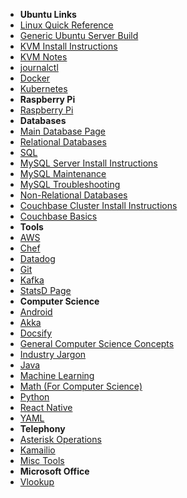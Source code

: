- **Ubuntu Links**
 - [Linux Quick Reference](/operating_systems/ubuntu/linux_notes)
 - [Generic Ubuntu Server Build](/operating_systems/ubuntu/server_build)
 - [KVM Install Instructions](/operating_systems/ubuntu/package_install/kvm_install)
 - [KVM Notes](/operating_systems/ubuntu/package_operations/kvm_notes)
 - [journalctl](/operating_systems/ubuntu/package_operations/journalctl) 
 - [Docker](/operating_systems/docker/)  
 - [Kubernetes](/operating_systems/kubernetes/)  
- **Raspberry Pi**
 - [Raspberry Pi](/operating_systems/raspberry_pi/) 
- **Databases**
 - [Main Database Page](/databases/)  
 - [Relational Databases](/databases/relational_databases/)
 - [SQL](/databases/relational_databases/sql)
 - [MySQL Server Install Instructions](/databases/mysql/mysql_install)
 - [MySQL Maintenance](/databases/mysql/mysql_maintenance)
 - [MySQL Troubleshooting](/databases/mysql/mysql_troubleshooting)
 - [Non-Relational Databases](/databases/nonrelational_databases/nonrelational_databases)  
 - [Couchbase Cluster Install Instructions](/databases/couchbase/couchbase_install)
 - [Couchbase Basics](/databases/couchbase/couchbase_basics)  
- **Tools**  
 - [AWS](/tools/aws/)  
 - [Chef](/tools/chef/)  
 - [Datadog](/tools/datadog/)  
 - [Git](/learn_to_code/git/)  
 - [Kafka](/tools/kafka/)  
 - [StatsD Page](/learn_to_code/statsd/)  
- **Computer Science**  
 - [Android](/learn_to_code/android/)  
 - [Akka](/learn_to_code/java/akka/)
 - [Docsify](/learn_to_code/docsify/)
 - [General Computer Science Concepts](/learn_to_code/computer_science_concepts) 
 - [Industry Jargon](/learn_to_code/industry_jargon)
 - [Java](/learn_to_code/java/)
 - [Machine Learning](/learn_to_code/machine_learning/)  
 - [Math (For Computer Science)](/learn_to_code/math/)
 - [Python](/learn_to_code/python/)  
 - [React Native](/learn_to_code/android/react_native/)  
 - [YAML](/learn_to_code/yaml)  
- **Telephony**
 - [Asterisk Operations](/telephony/asterisk)  
 - [Kamailio](/telephony/kamailio/)  
 - [Misc Tools](/telephony/misc_tools)  
- **Microsoft Office**
 - [Vlookup](/office/excel_vlookup)
